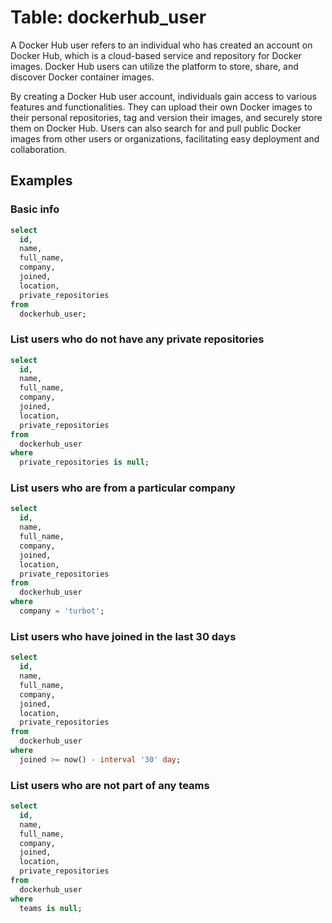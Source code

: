 # Table: dockerhub_user

A Docker Hub user refers to an individual who has created an account on Docker Hub, which is a cloud-based service and repository for Docker images. Docker Hub users can utilize the platform to store, share, and discover Docker container images.

By creating a Docker Hub user account, individuals gain access to various features and functionalities. They can upload their own Docker images to their personal repositories, tag and version their images, and securely store them on Docker Hub. Users can also search for and pull public Docker images from other users or organizations, facilitating easy deployment and collaboration.

## Examples

### Basic info

```sql
select
  id,
  name,
  full_name,
  company,
  joined,
  location,
  private_repositories
from
  dockerhub_user;
```

### List users who do not have any private repositories

```sql
select
  id,
  name,
  full_name,
  company,
  joined,
  location,
  private_repositories
from
  dockerhub_user
where
  private_repositories is null;
```

### List users who are from a particular company

```sql
select
  id,
  name,
  full_name,
  company,
  joined,
  location,
  private_repositories
from
  dockerhub_user
where
  company = 'turbot';
```

### List users who have joined in the last 30 days

```sql
select
  id,
  name,
  full_name,
  company,
  joined,
  location,
  private_repositories
from
  dockerhub_user
where
  joined >= now() - interval '30' day;
```

### List users who are not part of any teams

```sql
select
  id,
  name,
  full_name,
  company,
  joined,
  location,
  private_repositories
from
  dockerhub_user
where
  teams is null;
```
